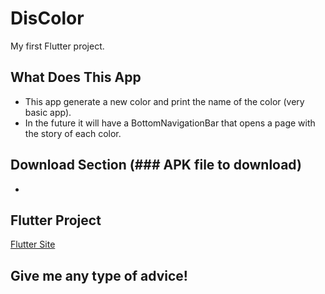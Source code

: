 # DisColor

My first Flutter project.

## What Does This App

* This app generate a new color and print the name of the color (very basic app).
* In the future it will have a BottomNavigationBar that opens a page with the story of each color.

## Download Section (### APK file to download)

* 

## Flutter Project

[Flutter Site](https://flutter.dev/)



## Give me any type of advice!

